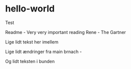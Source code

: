# hello-world
Test

Readme - Very very important reading
Rene - The Gartner

Lige lidt tekst her imellem

Lige lidt ændringer fra main brnach - 

Og lidt teksten i bunden

